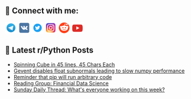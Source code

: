 ## 🔎 Connect with me:
[<img src="https://github.com/bullbesh/bullbesh/blob/main/images/Telegram.png" width="32" height="32" />](https://t.me/bullbesh)
[<img src="https://github.com/bullbesh/bullbesh/blob/main/images/VK.png" width="32" height="32" />](https://vk.com/bullbesh)
[<img src="https://github.com/bullbesh/bullbesh/blob/main/images/Twitter.png" width="32" height="32" />](https://twitter.com/bullbesh1)
[<img src="https://github.com/bullbesh/bullbesh/blob/main/images/Instagram.png" width="32" height="32" />](https://www.instagram.com/bullbesh)
[<img src="https://github.com/bullbesh/bullbesh/blob/main/images/Reddit.png" width="32" height="32" />](https://www.reddit.com/user/bullbesh)
[<img src="https://github.com/bullbesh/bullbesh/blob/main/images/YouTube.png" width="32" height="32" />](https://www.youtube.com/channel/UCtfjRs6uzgq5mfm8S06WTcg)

## 📕 Latest r/Python Posts
<!-- BLOG-POST-LIST:START -->
- [Spinning Cube in 45 lines, 45 Chars Each](https://www.reddit.com/r/Python/comments/xh7ny4/spinning_cube_in_45_lines_45_chars_each/)
- [Gevent disables float subnormals leading to slow numpy performance](https://www.reddit.com/r/Python/comments/xh7ejf/gevent_disables_float_subnormals_leading_to_slow/)
- [Reminder that pip will run arbitrary code](https://www.reddit.com/r/Python/comments/xh6ehc/reminder_that_pip_will_run_arbitrary_code/)
- [Reading Group: Financial Data Science](https://www.reddit.com/r/Python/comments/xh1slz/reading_group_financial_data_science/)
- [Sunday Daily Thread: What&#39;s everyone working on this week?](https://www.reddit.com/r/Python/comments/xh1lwk/sunday_daily_thread_whats_everyone_working_on/)
<!-- BLOG-POST-LIST:END -->

